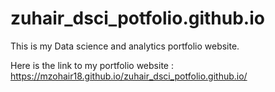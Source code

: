 # zuhair_dsci_potfolio.github.io
This is my Data science and analytics portfolio website.

Here is the link to my portfolio website : https://mzohair18.github.io/zuhair_dsci_potfolio.github.io/
